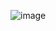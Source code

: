 ![image](https://user-images.githubusercontent.com/48498823/229553232-047aa212-cf0f-41b2-9825-b2de4461b53d.png)
